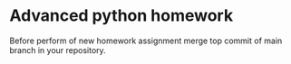 # Advanced python homework

Before perform of new homework assignment merge top commit of main branch in your repository.

